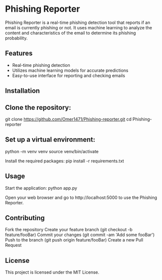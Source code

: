 # Phishing Reporter

Phishing Reporter is a real-time phishing detection tool that reports if an email is currently phishing or not. It uses machine learning to analyze the content and characteristics of the email to determine its phishing probability.

## Features

- Real-time phishing detection
- Utilizes machine learning models for accurate predictions
- Easy-to-use interface for reporting and checking emails

## Installation

## Clone the repository:
git clone https://github.com/Omer1471/Phishing-reporter.git
cd Phishing-reporter

## Set up a virtual environment:
python -m venv venv
source venv/bin/activate

Install the required packages:
pip install -r requirements.txt

## Usage

Start the application:
python app.py

Open your web browser and go to http://localhost:5000 to use the Phishing Reporter.

## Contributing

Fork the repository
Create your feature branch (git checkout -b feature/fooBar)
Commit your changes (git commit -am 'Add some fooBar')
Push to the branch (git push origin feature/fooBar)
Create a new Pull Request

## License

This project is licensed under the MIT License.
